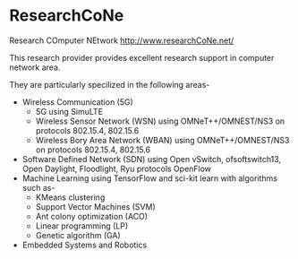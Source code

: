 # ResearchCoNe
Research COmputer NEtwork <http://www.researchCoNe.net/>

This research provider provides excellent research support in computer network area.

They are particularly specilized in the following areas-

- Wireless Communication (5G)
  - 5G using SimuLTE
  - Wireless Sensor Network (WSN) using OMNeT++/OMNEST/NS3 on protocols 802.15.4, 802.15.6
  - Wireless Bory Area Network (WBAN) using OMNeT++/OMNEST/NS3 on protocols 802.15.4, 802.15.6
- Software Defined Network (SDN) using Open vSwitch, ofsoftswitch13, Open Daylight, Floodlight, Ryu protocols OpenFlow
- Machine Learning using TensorFlow and sci-kit learn with algorithms such as-
    - KMeans clustering
    - Support Vector Machines (SVM)
    - Ant colony optimization (ACO)
    - Linear programming (LP)
    - Genetic algorithm (GA)
- Embedded Systems and Robotics

